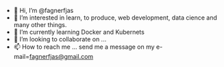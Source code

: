 - 👋 Hi, I’m @fagnerfjas
- 👀 I’m interested in learn, to produce, web development, data cience and many other things.
- 🌱 I’m currently learning Docker and Kubernets
- 💞️ I’m looking to collaborate on ...
- 📫 How to reach me ... send me a message on my e-mail=fagnerfjas@gmail.com

<!---
fagnerfjas/fagnerfjas is a ✨ special ✨ repository because its `README.md` (this file) appears on your GitHub profile.
You can click the Preview link to take a look at your changes.
--->
